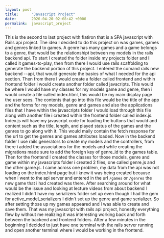 ```yaml
---
layout: post
title:      "Javascript Project"
date:       2020-04-20 02:08:42 +0000
permalink:  javascript_project
---
```



This is the second to last project with flatiron that is a SPA javascript with Rails api project. The idea I decided to do this project on was games, games and genres linked to games. A genre has many games and a game belongs to a genre, that would be the relationshipt between my models in the rails backend api. To start I created the folder inside my projects folder and I called it games-to-play, then from there I would use rails scaffolding to generate the backend portion of this project. I entered the comand rails new backend --api, that would generate the basics of what I needed for the api section. Then from there I would create a folder called frontend and within frontend folder i would create another folder called javacripts. This would be where I would have my classes for my models game and genre, then i would create a file called index.html, this would be my main display page the user sees. The contents that go into this file would be the title of the app and the forms for my models, genre and games and also the applications files that I have within the javascripts folder I would load through this file  along with another file i created within the frontend folder called index.js. Index.js will have my javascript code for loading the buttons that would and content such as the title, length, and played status of the games and the genres to go along with it. This would maily contain the fetch response for the url to get the genres and games attributes loaded. Now in the backend folder I use rails generators to create my models and the controllers, from there i added the associations for the models and while creating the migrations made sure to add the foreign key of genre_id to the games table. Then for the frontend I created the classes for those models, genre and game within my javascripts folder i created 2 files, one called genre.js and the other game.js. I came across one problem, my data from the api was not loading on the index.html page but i knew it was being created because when i went to the api server and entered in the url `/games` or `/genres` the new game that i had created was there. After searching around for what would be the issue and looking at lecture videos from about backend I realized I didn't have my serializers folder set up even though I had the gem for active_model_serializers I didn't set up the genre and game serializer. So after setting those up my games appeared and I was able to create and save them. That was my javascript with rails api project, honestly everything flew by without me realizing it was interesting working back and forth between the backend and frontend folders. After a few minutes in the beginning I decided to just have one terminal with the rails server running and open another terminal where i would be working in the frontend. 
